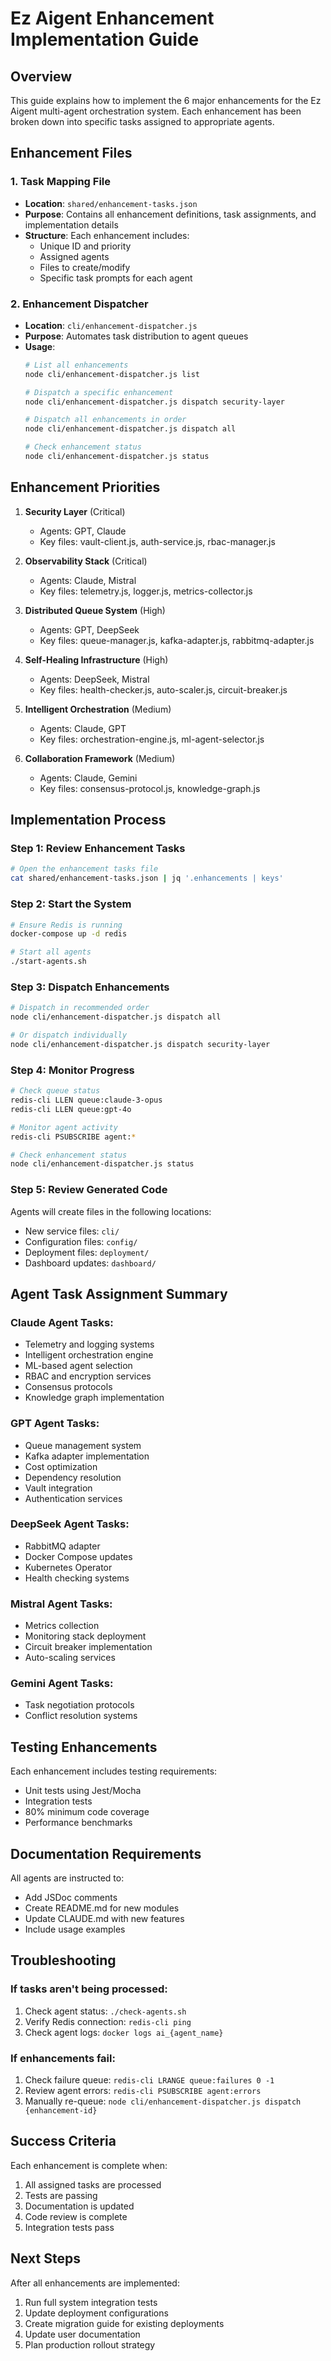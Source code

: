 # Ez Aigent Enhancement Implementation Guide

## Overview
This guide explains how to implement the 6 major enhancements for the Ez Aigent multi-agent orchestration system. Each enhancement has been broken down into specific tasks assigned to appropriate agents.

## Enhancement Files

### 1. **Task Mapping File**
- **Location**: `shared/enhancement-tasks.json`
- **Purpose**: Contains all enhancement definitions, task assignments, and implementation details
- **Structure**: Each enhancement includes:
  - Unique ID and priority
  - Assigned agents
  - Files to create/modify
  - Specific task prompts for each agent

### 2. **Enhancement Dispatcher**
- **Location**: `cli/enhancement-dispatcher.js`
- **Purpose**: Automates task distribution to agent queues
- **Usage**:
  ```bash
  # List all enhancements
  node cli/enhancement-dispatcher.js list
  
  # Dispatch a specific enhancement
  node cli/enhancement-dispatcher.js dispatch security-layer
  
  # Dispatch all enhancements in order
  node cli/enhancement-dispatcher.js dispatch all
  
  # Check enhancement status
  node cli/enhancement-dispatcher.js status
  ```

## Enhancement Priorities

1. **Security Layer** (Critical)
   - Agents: GPT, Claude
   - Key files: vault-client.js, auth-service.js, rbac-manager.js
   
2. **Observability Stack** (Critical)
   - Agents: Claude, Mistral
   - Key files: telemetry.js, logger.js, metrics-collector.js
   
3. **Distributed Queue System** (High)
   - Agents: GPT, DeepSeek
   - Key files: queue-manager.js, kafka-adapter.js, rabbitmq-adapter.js
   
4. **Self-Healing Infrastructure** (High)
   - Agents: DeepSeek, Mistral
   - Key files: health-checker.js, auto-scaler.js, circuit-breaker.js
   
5. **Intelligent Orchestration** (Medium)
   - Agents: Claude, GPT
   - Key files: orchestration-engine.js, ml-agent-selector.js
   
6. **Collaboration Framework** (Medium)
   - Agents: Claude, Gemini
   - Key files: consensus-protocol.js, knowledge-graph.js

## Implementation Process

### Step 1: Review Enhancement Tasks
```bash
# Open the enhancement tasks file
cat shared/enhancement-tasks.json | jq '.enhancements | keys'
```

### Step 2: Start the System
```bash
# Ensure Redis is running
docker-compose up -d redis

# Start all agents
./start-agents.sh
```

### Step 3: Dispatch Enhancements
```bash
# Dispatch in recommended order
node cli/enhancement-dispatcher.js dispatch all

# Or dispatch individually
node cli/enhancement-dispatcher.js dispatch security-layer
```

### Step 4: Monitor Progress
```bash
# Check queue status
redis-cli LLEN queue:claude-3-opus
redis-cli LLEN queue:gpt-4o

# Monitor agent activity
redis-cli PSUBSCRIBE agent:*

# Check enhancement status
node cli/enhancement-dispatcher.js status
```

### Step 5: Review Generated Code
Agents will create files in the following locations:
- New service files: `cli/`
- Configuration files: `config/`
- Deployment files: `deployment/`
- Dashboard updates: `dashboard/`

## Agent Task Assignment Summary

### Claude Agent Tasks:
- Telemetry and logging systems
- Intelligent orchestration engine
- ML-based agent selection
- RBAC and encryption services
- Consensus protocols
- Knowledge graph implementation

### GPT Agent Tasks:
- Queue management system
- Kafka adapter implementation
- Cost optimization
- Dependency resolution
- Vault integration
- Authentication services

### DeepSeek Agent Tasks:
- RabbitMQ adapter
- Docker Compose updates
- Kubernetes Operator
- Health checking systems

### Mistral Agent Tasks:
- Metrics collection
- Monitoring stack deployment
- Circuit breaker implementation
- Auto-scaling services

### Gemini Agent Tasks:
- Task negotiation protocols
- Conflict resolution systems

## Testing Enhancements

Each enhancement includes testing requirements:
- Unit tests using Jest/Mocha
- Integration tests
- 80% minimum code coverage
- Performance benchmarks

## Documentation Requirements

All agents are instructed to:
- Add JSDoc comments
- Create README.md for new modules
- Update CLAUDE.md with new features
- Include usage examples

## Troubleshooting

### If tasks aren't being processed:
1. Check agent status: `./check-agents.sh`
2. Verify Redis connection: `redis-cli ping`
3. Check agent logs: `docker logs ai_{agent_name}`

### If enhancements fail:
1. Check failure queue: `redis-cli LRANGE queue:failures 0 -1`
2. Review agent errors: `redis-cli PSUBSCRIBE agent:errors`
3. Manually re-queue: `node cli/enhancement-dispatcher.js dispatch {enhancement-id}`

## Success Criteria

Each enhancement is complete when:
1. All assigned tasks are processed
2. Tests are passing
3. Documentation is updated
4. Code review is complete
5. Integration tests pass

## Next Steps

After all enhancements are implemented:
1. Run full system integration tests
2. Update deployment configurations
3. Create migration guide for existing deployments
4. Update user documentation
5. Plan production rollout strategy